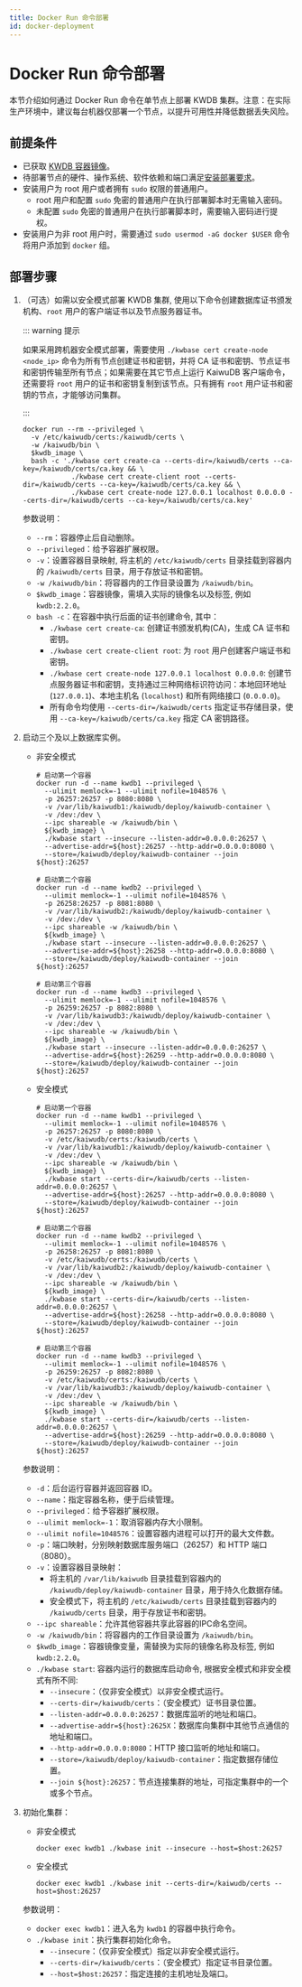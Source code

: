 ```yaml
---
title: Docker Run 命令部署
id: docker-deployment
---
```


# Docker Run 命令部署

本节介绍如何通过 Docker Run 命令在单节点上部署 KWDB 集群。注意：在实际生产环境中，建议每台机器仅部署一个节点，以提升可用性并降低数据丢失风险。

## 前提条件

- 已获取 [KWDB 容器镜像](../prepare/before-deploy-docker.md#获取容器镜像)。
- 待部署节点的硬件、操作系统、软件依赖和端口满足[安装部署要求](../prepare/before-deploy-docker.md#硬件)。
- 安装用户为 root 用户或者拥有 `sudo` 权限的普通用户。
  - root 用户和配置 `sudo` 免密的普通用户在执行部署脚本时无需输入密码。
  - 未配置 `sudo` 免密的普通用户在执行部署脚本时，需要输入密码进行提权。
- 安装用户为非 root 用户时，需要通过 `sudo usermod -aG docker $USER` 命令将用户添加到 `docker` 组。

## 部署步骤

1. （可选）如需以安全模式部署 KWDB 集群, 使用以下命令创建数据库证书颁发机构、`root` 用户的客户端证书以及节点服务器证书。

    ::: warning 提示

    如果采用跨机器安全模式部署，需要使用 `./kwbase cert create-node <node_ip>` 命令为所有节点创建证书和密钥，并将 CA 证书和密钥、节点证书和密钥传输至所有节点；如果需要在其它节点上运行 KaiwuDB 客户端命令，还需要将 `root` 用户的证书和密钥复制到该节点。只有拥有 `root` 用户证书和密钥的节点，才能够访问集群。

    :::

      ```shell
      docker run --rm --privileged \
        -v /etc/kaiwudb/certs:/kaiwudb/certs \
        -w /kaiwudb/bin \
        $kwdb_image \
        bash -c './kwbase cert create-ca --certs-dir=/kaiwudb/certs --ca-key=/kaiwudb/certs/ca.key && \
                  ./kwbase cert create-client root --certs-dir=/kaiwudb/certs --ca-key=/kaiwudb/certs/ca.key && \
                  ./kwbase cert create-node 127.0.0.1 localhost 0.0.0.0 --certs-dir=/kaiwudb/certs --ca-key=/kaiwudb/certs/ca.key'
      ```

    参数说明：
    - `--rm`：容器停止后自动删除。
    - `--privileged`：给予容器扩展权限。
    - `-v`：设置容器目录映射, 将主机的 `/etc/kaiwudb/certs` 目录挂载到容器内的 `/kaiwudb/certs` 目录，用于存放证书和密钥。
    - `-w /kaiwudb/bin`：将容器内的工作目录设置为 `/kaiwudb/bin`。
    - `$kwdb_image`：容器镜像，需填入实际的镜像名以及标签, 例如 `kwdb:2.2.0`。
    - `bash -c`：在容器中执行后面的证书创建命令, 其中：
      - `./kwbase cert create-ca`: 创建证书颁发机构(CA)，生成 CA 证书和密钥。
      - `./kwbase cert create-client root`: 为 `root` 用户创建客户端证书和密钥。
      - `./kwbase cert create-node 127.0.0.1 localhost 0.0.0.0`: 创建节点服务器证书和密钥，支持通过三种网络标识符访问：本地回环地址 (`127.0.0.1`)、本地主机名 (`localhost`) 和所有网络接口 (`0.0.0.0`)。
      - 所有命令均使用 `--certs-dir=/kaiwudb/certs` 指定证书存储目录，使用 `--ca-key=/kaiwudb/certs/ca.key` 指定 CA 密钥路径。

2. 启动三个及以上数据库实例。

    - 非安全模式

      ```shell
      # 启动第一个容器
      docker run -d --name kwdb1 --privileged \
        --ulimit memlock=-1 --ulimit nofile=1048576 \
        -p 26257:26257 -p 8080:8080 \
        -v /var/lib/kaiwudb1:/kaiwudb/deploy/kaiwudb-container \
        -v /dev:/dev \
        --ipc shareable -w /kaiwudb/bin \
        ${kwdb_image} \
        ./kwbase start --insecure --listen-addr=0.0.0.0:26257 \
        --advertise-addr=${host}:26257 --http-addr=0.0.0.0:8080 \
        --store=/kaiwudb/deploy/kaiwudb-container --join ${host}:26257

      # 启动第二个容器
      docker run -d --name kwdb2 --privileged \
        --ulimit memlock=-1 --ulimit nofile=1048576 \
        -p 26258:26257 -p 8081:8080 \
        -v /var/lib/kaiwudb2:/kaiwudb/deploy/kaiwudb-container \
        -v /dev:/dev \        
        --ipc shareable -w /kaiwudb/bin \
        ${kwdb_image} \
        ./kwbase start --insecure --listen-addr=0.0.0.0:26257 \
        --advertise-addr=${host}:26258 --http-addr=0.0.0.0:8080 \
        --store=/kaiwudb/deploy/kaiwudb-container --join ${host}:26257

      # 启动第三个容器
      docker run -d --name kwdb3 --privileged \
        --ulimit memlock=-1 --ulimit nofile=1048576 \
        -p 26259:26257 -p 8082:8080 \
        -v /var/lib/kaiwudb3:/kaiwudb/deploy/kaiwudb-container \
        -v /dev:/dev \        
        --ipc shareable -w /kaiwudb/bin \
        ${kwdb_image} \
        ./kwbase start --insecure --listen-addr=0.0.0.0:26257 \
        --advertise-addr=${host}:26259 --http-addr=0.0.0.0:8080 \
        --store=/kaiwudb/deploy/kaiwudb-container --join ${host}:26257
      ```

    - 安全模式

      ```shell
      # 启动第一个容器
      docker run -d --name kwdb1 --privileged \
        --ulimit memlock=-1 --ulimit nofile=1048576 \
        -p 26257:26257 -p 8080:8080 \
        -v /etc/kaiwudb/certs:/kaiwudb/certs \
        -v /var/lib/kaiwudb1:/kaiwudb/deploy/kaiwudb-container \
        -v /dev:/dev \
        --ipc shareable -w /kaiwudb/bin \
        ${kwdb_image} \
        ./kwbase start --certs-dir=/kaiwudb/certs --listen-addr=0.0.0.0:26257 \
        --advertise-addr=${host}:26257 --http-addr=0.0.0.0:8080 \
        --store=/kaiwudb/deploy/kaiwudb-container --join ${host}:26257

      # 启动第二个容器
      docker run -d --name kwdb2 --privileged \
        --ulimit memlock=-1 --ulimit nofile=1048576 \
        -p 26258:26257 -p 8081:8080 \
        -v /etc/kaiwudb/certs:/kaiwudb/certs \
        -v /var/lib/kaiwudb2:/kaiwudb/deploy/kaiwudb-container \
        -v /dev:/dev \
        --ipc shareable -w /kaiwudb/bin \
        ${kwdb_image} \
        ./kwbase start --certs-dir=/kaiwudb/certs --listen-addr=0.0.0.0:26257 \
        --advertise-addr=${host}:26258 --http-addr=0.0.0.0:8080 \
        --store=/kaiwudb/deploy/kaiwudb-container --join ${host}:26257

      # 启动第三个容器
      docker run -d --name kwdb3 --privileged \
        --ulimit memlock=-1 --ulimit nofile=1048576 \
        -p 26259:26257 -p 8082:8080 \
        -v /etc/kaiwudb/certs:/kaiwudb/certs \
        -v /var/lib/kaiwudb3:/kaiwudb/deploy/kaiwudb-container \
        -v /dev:/dev \
        --ipc shareable -w /kaiwudb/bin \
        ${kwdb_image} \
        ./kwbase start --certs-dir=/kaiwudb/certs --listen-addr=0.0.0.0:26257 \
        --advertise-addr=${host}:26259 --http-addr=0.0.0.0:8080 \
        --store=/kaiwudb/deploy/kaiwudb-container --join ${host}:26257
        ```

    参数说明：
    - `-d`：后台运行容器并返回容器 ID。
    - `--name`：指定容器名称，便于后续管理。
    - `--privileged`：给予容器扩展权限。
    - `--ulimit memlock=-1`：取消容器内存大小限制。
    - `--ulimit nofile=1048576`：设置容器内进程可以打开的最大文件数。
    - `-p`：端口映射，分别映射数据库服务端口（26257）和 HTTP 端口（8080）。
    - `-v`：设置容器目录映射：
      - 将主机的 `/var/lib/kaiwudb` 目录挂载到容器内的 `/kaiwudb/deploy/kaiwudb-container` 目录，用于持久化数据存储。
      - 安全模式下，将主机的 `/etc/kaiwudb/certs` 目录挂载到容器内的 `/kaiwudb/certs` 目录，用于存放证书和密钥。
    - `--ipc shareable`：允许其他容器共享此容器的IPC命名空间。
    - `-w /kaiwudb/bin`：将容器内的工作目录设置为 `/kaiwudb/bin`。
    - `$kwdb_image`：容器镜像变量，需替换为实际的镜像名称及标签, 例如 `kwdb:2.2.0`。
    - `./kwbase start`: 容器内运行的数据库启动命令, 根据安全模式和非安全模式有所不同:
      - `--insecure`：（仅非安全模式）以非安全模式运行。
      - `--certs-dir=/kaiwudb/certs`：（安全模式）证书目录位置。
      - `--listen-addr=0.0.0.0:26257`：数据库监听的地址和端口。
      - `--advertise-addr=${host}:2625X`：数据库向集群中其他节点通信的地址和端口。
      - `--http-addr=0.0.0.0:8080`：HTTP 接口监听的地址和端口。
      - `--store=/kaiwudb/deploy/kaiwudb-container`：指定数据存储位置。
      - `--join ${host}:26257`：节点连接集群的地址，可指定集群中的一个或多个节点。

3. 初始化集群：

    - 非安全模式

        ```shell
        docker exec kwdb1 ./kwbase init --insecure --host=$host:26257
        ```

    - 安全模式

        ```shell
        docker exec kwdb1 ./kwbase init --certs-dir=/kaiwudb/certs --host=$host:26257
        ```

    参数说明：
    - `docker exec kwdb1`：进入名为 `kwdb1` 的容器中执行命令。
    - `./kwbase init`：执行集群初始化命令。
      - `--insecure`：（仅非安全模式）指定以非安全模式运行。
      - `--certs-dir=/kaiwudb/certs`：（安全模式）指定证书目录位置。
      - `--host=$host:26257`：指定连接的主机地址及端口。